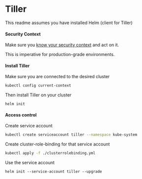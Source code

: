 # Tiller
This readme assumes you have installed Helm (client for Tiller)

#### Security Context
Make sure you [know your security context](https://docs.helm.sh/using_helm/#understand-your-security-context) and act on it.
 
This is imperative for production-grade environments.

#### Install Tiller
Make sure you are connected to the desired cluster
```bash
kubectl config current-context
```
Then install Tiller on your cluster
```
helm init
```

#### Access control
Create service account
```bash
kubectl create serviceaccount tiller --namespace kube-system
```

Create cluster-role-binding for that service account
```bash
kubectl apply -f ./clusterrolebinding.yml
```

Use the service account
```
helm init --service-account tiller --upgrade
```

